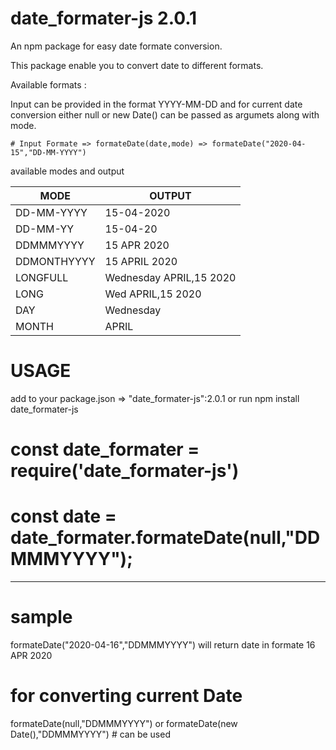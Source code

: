 # date_formater-js 2.0.1
An npm package for easy date formate conversion.

This package enable you to convert date to different formats.

Available formats : 

Input can be provided in the format YYYY-MM-DD and for current date conversion either null or new Date() can be passed as argumets along with mode.

    
    # Input Formate => formateDate(date,mode) => formateDate("2020-04-15","DD-MM-YYYY")

available modes and output

|MODE         |   OUTPUT                  |
|-------------|---------------------------|
|DD-MM-YYYY   |   15-04-2020              |
|DD-MM-YY     |   15-04-20                |
|DDMMMYYYY    |   15 APR 2020             |
|DDMONTHYYYY  |   15 APRIL 2020           |
|LONGFULL     |   Wednesday APRIL,15 2020 |
|LONG         |   Wed APRIL,15 2020       |
|DAY          |   Wednesday               |
|MONTH        |   APRIL                   |

  # USAGE
  add to your package.json => "date_formater-js":2.0.1  or run npm install date_formater-js
  
  # const date_formater = require('date_formater-js')
  
  # const date = date_formater.formateDate(null,"DDMMMYYYY"); 
  **************************************************************
  # sample
  formateDate("2020-04-16","DDMMMYYYY")  will return date in formate 16 APR 2020
  
  # for converting current Date 
  formateDate(null,"DDMMMYYYY") or formateDate(new Date(),"DDMMMYYYY")  # can be used
